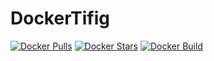# DockerTifig

[![Docker Pulls](https://img.shields.io/docker/pulls/marshallino16/alpine_tifig.svg)](https://hub.docker.com/r/marshallino16/alpine_tifig/)
[![Docker Stars](https://img.shields.io/docker/stars/marshallino16/alpine_tifig.svg)](https://hub.docker.com/r/marshallino16/alpine_tifig/)
[![Docker Build](https://img.shields.io/docker/automated/marshallino16/alpine_tifig.svg)](https://hub.docker.com/r/marshallino16/alpine_tifig/)
